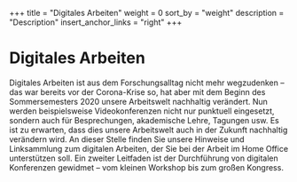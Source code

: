 +++
title = "Digitales Arbeiten"
weight = 0
sort_by = "weight"
description = "Description"
insert_anchor_links = "right"
+++


# Digitales Arbeiten

Digitales Arbeiten ist aus dem Forschungsalltag nicht mehr wegzudenken – das war bereits vor der Corona-Krise so, hat aber mit dem Beginn des Sommersemesters 2020 unsere Arbeitswelt nachhaltig verändert. Nun werden beispielsweise Videokonferenzen nicht nur punktuell eingesetzt, sondern auch für Besprechungen, akademische Lehre, Tagungen usw. Es ist zu erwarten, dass dies unsere Arbeitswelt auch in der Zukunft nachhaltig verändern wird.
An dieser Stelle finden Sie unsere Hinweise und Linksammlung zum digitalen Arbeiten, der Sie bei der Arbeit im Home Office unterstützen soll. 
Ein zweiter Leitfaden ist der Durchführung von digitalen Konferenzen gewidmet – vom kleinen Workshop bis zum großen Kongress.
